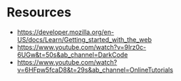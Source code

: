 # Resources

- https://developer.mozilla.org/en-US/docs/Learn/Getting_started_with_the_web
- https://www.youtube.com/watch?v=9Irz0c-6UGw&t=50s&ab_channel=DarkCode
- https://www.youtube.com/watch?v=6HFpw5fcaD8&t=29s&ab_channel=OnlineTutorials
